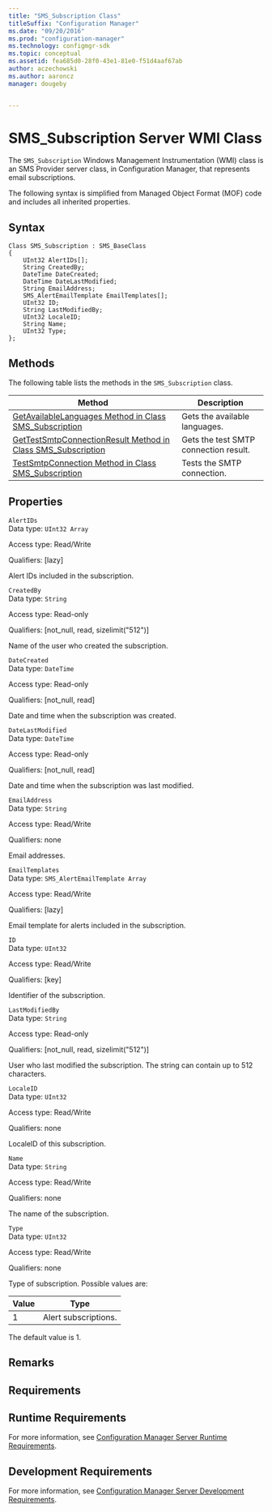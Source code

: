 ```yaml
---
title: "SMS_Subscription Class"
titleSuffix: "Configuration Manager"
ms.date: "09/20/2016"
ms.prod: "configuration-manager"
ms.technology: configmgr-sdk
ms.topic: conceptual
ms.assetid: fea685d0-28f0-43e1-81e0-f51d4aaf67ab
author: aczechowski
ms.author: aaroncz
manager: dougeby


---
```

# SMS_Subscription Server WMI Class
The `SMS_Subscription` Windows Management Instrumentation (WMI) class is an SMS Provider server class, in Configuration Manager, that represents email subscriptions.  

 The following syntax is simplified from Managed Object Format (MOF) code and includes all inherited properties.  

## Syntax  

```  
Class SMS_Subscription : SMS_BaseClass  
{  
    UInt32 AlertIDs[];  
    String CreatedBy;  
    DateTime DateCreated;  
    DateTime DateLastModified;  
    String EmailAddress;  
    SMS_AlertEmailTemplate EmailTemplates[];  
    UInt32 ID;  
    String LastModifiedBy;  
    UInt32 LocaleID;  
    String Name;  
    UInt32 Type;  
};  
```  

## Methods  
 The following table lists the methods in the `SMS_Subscription` class.  

|Method|Description|  
|------------|-----------------|  
|[GetAvailableLanguages Method in Class SMS_Subscription](../../../../../develop/reference/core/servers/manage/getavailablelanguages-method-in-class-sms_subscription.md)|Gets the available languages.|  
|[GetTestSmtpConnectionResult Method in Class SMS_Subscription](../../../../../develop/reference/core/servers/manage/gettestsmtpconnectionresult-method-in-class-sms_subscription.md)|Gets the test SMTP connection result.|  
|[TestSmtpConnection Method in Class SMS_Subscription](../../../../../develop/reference/core/servers/manage/testsmtpconnection-method-in-class-sms_subscription.md)|Tests the SMTP connection.|  

## Properties  
 `AlertIDs`  
 Data type: `UInt32 Array`  

 Access type: Read/Write  

 Qualifiers: [lazy]  

 Alert IDs included in the subscription.  

 `CreatedBy`  
 Data type: `String`  

 Access type: Read-only  

 Qualifiers: [not_null, read, sizelimit("512")]  

 Name of the user who created the subscription.  

 `DateCreated`  
 Data type: `DateTime`  

 Access type: Read-only  

 Qualifiers: [not_null, read]  

 Date and time when the subscription was created.  

 `DateLastModified`  
 Data type: `DateTime`  

 Access type: Read-only  

 Qualifiers: [not_null, read]  

 Date and time when the subscription was last modified.  

 `EmailAddress`  
 Data type: `String`  

 Access type: Read/Write  

 Qualifiers: none  

 Email addresses.  

 `EmailTemplates`  
 Data type: `SMS_AlertEmailTemplate Array`  

 Access type: Read/Write  

 Qualifiers: [lazy]  

 Email template for alerts included in the subscription.  

 `ID`  
 Data type: `UInt32`  

 Access type: Read/Write  

 Qualifiers: [key]  

 Identifier of the subscription.  

 `LastModifiedBy`  
 Data type: `String`  

 Access type: Read-only  

 Qualifiers: [not_null, read, sizelimit("512")]  

 User who last modified the subscription. The string can contain up to 512 characters.  

 `LocaleID`  
 Data type: `UInt32`  

 Access type: Read/Write  

 Qualifiers: none  

 LocaleID of this subscription.  

 `Name`  
 Data type: `String`  

 Access type: Read/Write  

 Qualifiers: none  

 The name of the subscription.  

 `Type`  
 Data type: `UInt32`  

 Access type: Read/Write  

 Qualifiers: none  

 Type of subscription. Possible values are:  

| Value | Type |
| ----- | ---- |
|1|Alert subscriptions.|  

 The default value is 1.  

## Remarks  

## Requirements  

## Runtime Requirements  
 For more information, see [Configuration Manager Server Runtime Requirements](../../../../../develop/core/reqs/server-runtime-requirements.md).  

## Development Requirements  
 For more information, see [Configuration Manager Server Development Requirements](../../../../../develop/core/reqs/server-development-requirements.md).
